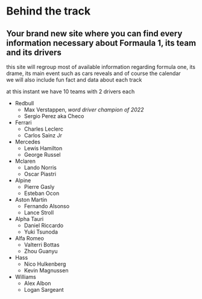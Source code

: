 # **Behind the track**  
## Your brand new site where you can find every information necessary about Formaula 1, its team and its drivers

this site will regroup most of available information regarding formula one, its drame, its main event such as cars reveals and of course the calendar  
we will also include fun fact and data about each track

at this instant we have 10 teams with 2 drivers each

* Redbull 
	* Max Verstappen, _word driver champion of 2022_
	* Sergio Perez aka Checo
* Ferrari
	* Charles Leclerc
	* Carlos Sainz Jr
* Mercedes
	* Lewis Hamilton
	* George Russel
* Mclaren
	* Lando Norris
	* Oscar Piastri
* Alpine
	* Pierre Gasly
	* Esteban Ocon
* Aston Martin
	* Fernando Alsonso
	* Lance Stroll
* Alpha Tauri
	* Daniel Riccardo
	* Yuki Tsunoda
* Alfa Romeo
	* Valterri Bottas
	* Zhou Guanyu
* Hass
	* Nico Hulkenberg
	* Kevin Magnussen
* Williams
	* Alex Albon
	* Logan Sargeant
